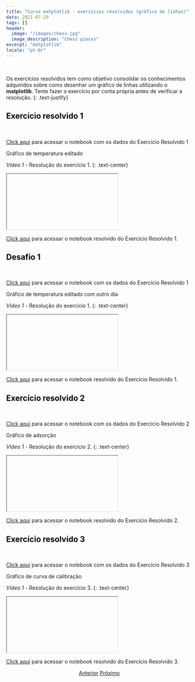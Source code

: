 ```yaml
---
title: "Curso matplotlib - exercícios resolvidos (gráfico de linhas)"
data: 2021-07-29
tags: []
header:
  image: "/images/chess.jpg"
  image_description: "Chess pieces"
excerpt: "matplotlib"
locale: "pt-br"
---
```


<br>

Os exercícios resolvidos tem como objetivo consolidar os conhecimentos adquiridos sobre como desenhar um gráfico de linhas utilizando o **matplotlib**. Tente fazer o exercício por conta própria antes de verificar a resolução.
{: .text-justify}

<h2><a style="color:black" id="">Exercício resolvido 1</a></h2>

<br>

[Click aqui]() para acessar o notebook com os dados do Exercício Resolvido 1

Gráfico de temperatura editado

*Vídeo 1* - Resolução do exercício	1.
{: .text-center}
<iframe></iframe>


[Click aqui]() para acessar o notebook resolvido do Exercício Resolvido 1.


<h2><a style="color:black" id="">Desafio 1</a></h2>

<br>

[Click aqui]() para acessar o notebook com os dados do Exercício Resolvido 1

Gráfico de temperatura editado com outro dia

*Vídeo 1* - Resolução do exercício	1.
{: .text-center}
<iframe></iframe>


[Click aqui]() para acessar o notebook resolvido do Exercício Resolvido 1.


<h2><a style="color:black" id="">Exercício resolvido 2</a></h2>

<br>

[Click aqui]() para acessar o notebook com os dados do Exercício Resolvido 2

Gráfico de adsorção

*Vídeo 1* - Resolução do exercício	2.
{: .text-center}
<iframe></iframe>


[Click aqui]() para acessar o notebook resolvido do Exercício Resolvido 2.


<h2><a style="color:black" id="">Exercício resolvido 3</a></h2>

<br>

[Click aqui]() para acessar o notebook com os dados do Exercício Resolvido 3

Gráfico de curva de calibração

*Vídeo 1* - Resolução do exercício	3.
{: .text-center}
<iframe></iframe>


[Click aqui]() para acessar o notebook resolvido do Exercício Resolvido 3.

<p style="text-align: center">
  <a href="/Curso-matplotlib-25" class="btn btn--success">Anterior</a>
  <a href="/Curso-matplotlib-27" class="btn btn--success">Próximo</a>
</p>
